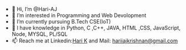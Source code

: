 - 👋 Hi, I’m @Hari-AJ
- 👀 I’m interested in Programming and Web Devolopment 
- 🌱 I’m currently pursuing B.Tech CSE(IoT)
- 💞️ I have knowledge in Python, C ,C++, JAVA, HTML ,CSS, JavaScript, Node, MYSQL, PL/SQL
- 📫 Reach me at Linkedin:[Hari K](https://www.linkedin.com/in/hari-k-394707259/) and Mail: hariiajkrishnan@gmail.com

<!---
I love watching Movies , I like to explore various Genre in world cinema. I like researching about them also.
--->
